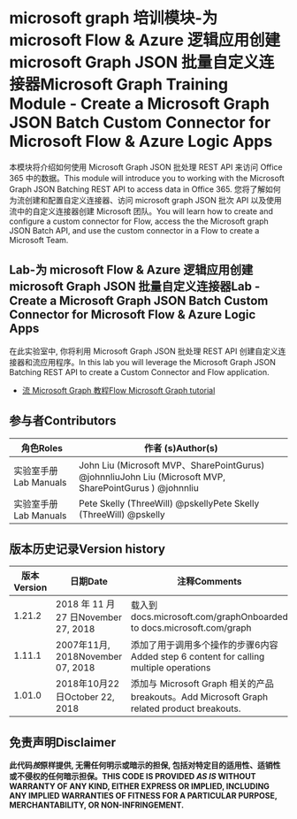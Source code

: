# <a name="microsoft-graph-training-module---create-a-microsoft-graph-json-batch-custom-connector-for-microsoft-flow--azure-logic-apps"></a><span data-ttu-id="709df-101">microsoft graph 培训模块-为 microsoft Flow & Azure 逻辑应用创建 microsoft Graph JSON 批量自定义连接器</span><span class="sxs-lookup"><span data-stu-id="709df-101">Microsoft Graph Training Module - Create a Microsoft Graph JSON Batch Custom Connector for Microsoft Flow & Azure Logic Apps</span></span>

<span data-ttu-id="709df-102">本模块将介绍如何使用 Microsoft Graph JSON 批处理 REST API 来访问 Office 365 中的数据。</span><span class="sxs-lookup"><span data-stu-id="709df-102">This module will introduce you to working with the Microsoft Graph JSON Batching REST API to access data in Office 365.</span></span> <span data-ttu-id="709df-103">您将了解如何为流创建和配置自定义连接器、访问 microsoft graph JSON 批次 API 以及使用流中的自定义连接器创建 Microsoft 团队。</span><span class="sxs-lookup"><span data-stu-id="709df-103">You will learn how to create and configure a custom connector for Flow, access the the Microsoft graph JSON Batch API, and use the custom connector in a Flow to create a Microsoft Team.</span></span>

## <a name="lab---create-a-microsoft-graph-json-batch-custom-connector-for-microsoft-flow--azure-logic-apps"></a><span data-ttu-id="709df-104">Lab-为 microsoft Flow & Azure 逻辑应用创建 microsoft Graph JSON 批量自定义连接器</span><span class="sxs-lookup"><span data-stu-id="709df-104">Lab - Create a Microsoft Graph JSON Batch Custom Connector for Microsoft Flow & Azure Logic Apps</span></span>

<span data-ttu-id="709df-105">在此实验室中, 你将利用 Microsoft Graph JSON 批处理 REST API 创建自定义连接器和流应用程序。</span><span class="sxs-lookup"><span data-stu-id="709df-105">In this lab you will leverage the Microsoft Graph JSON Batching REST API to create a Custom Connector and Flow application.</span></span>

- [<span data-ttu-id="709df-106">流 Microsoft Graph 教程</span><span class="sxs-lookup"><span data-stu-id="709df-106">Flow Microsoft Graph tutorial</span></span>](https://docs.microsoft.com/graph/training/flow-tutorial)

## <a name="contributors"></a><span data-ttu-id="709df-107">参与者</span><span class="sxs-lookup"><span data-stu-id="709df-107">Contributors</span></span>

| <span data-ttu-id="709df-108">角色</span><span class="sxs-lookup"><span data-stu-id="709df-108">Roles</span></span> | <span data-ttu-id="709df-109">作者 (s)</span><span class="sxs-lookup"><span data-stu-id="709df-109">Author(s)</span></span> |
| ------| ----------|
| <span data-ttu-id="709df-110">实验室手册</span><span class="sxs-lookup"><span data-stu-id="709df-110">Lab Manuals</span></span> | <span data-ttu-id="709df-111">John Liu (Microsoft MVP、SharePointGurus) @johnnliu</span><span class="sxs-lookup"><span data-stu-id="709df-111">John Liu (Microsoft MVP, SharePointGurus ) @johnnliu</span></span> |
| <span data-ttu-id="709df-112">实验室手册</span><span class="sxs-lookup"><span data-stu-id="709df-112">Lab Manuals</span></span> | <span data-ttu-id="709df-113">Pete Skelly (ThreeWill) @pskelly</span><span class="sxs-lookup"><span data-stu-id="709df-113">Pete Skelly (ThreeWill) @pskelly</span></span> |

## <a name="version-history"></a><span data-ttu-id="709df-114">版本历史记录</span><span class="sxs-lookup"><span data-stu-id="709df-114">Version history</span></span>

| <span data-ttu-id="709df-115">版本</span><span class="sxs-lookup"><span data-stu-id="709df-115">Version</span></span> | <span data-ttu-id="709df-116">日期</span><span class="sxs-lookup"><span data-stu-id="709df-116">Date</span></span> | <span data-ttu-id="709df-117">注释</span><span class="sxs-lookup"><span data-stu-id="709df-117">Comments</span></span> |
| ------- | -----| -------- |
| <span data-ttu-id="709df-118">1.2</span><span class="sxs-lookup"><span data-stu-id="709df-118">1.2</span></span> | <span data-ttu-id="709df-119">2018 年 11 月 27 日</span><span class="sxs-lookup"><span data-stu-id="709df-119">November 27, 2018</span></span> | <span data-ttu-id="709df-120">载入到 docs.microsoft.com/graph</span><span class="sxs-lookup"><span data-stu-id="709df-120">Onboarded to docs.microsoft.com/graph</span></span> |
| <span data-ttu-id="709df-121">1.1</span><span class="sxs-lookup"><span data-stu-id="709df-121">1.1</span></span> | <span data-ttu-id="709df-122">2007年11月, 2018</span><span class="sxs-lookup"><span data-stu-id="709df-122">November 07, 2018</span></span> | <span data-ttu-id="709df-123">添加了用于调用多个操作的步骤6内容</span><span class="sxs-lookup"><span data-stu-id="709df-123">Added step 6 content for calling multiple operations</span></span> |
| <span data-ttu-id="709df-124">1.0</span><span class="sxs-lookup"><span data-stu-id="709df-124">1.0</span></span> | <span data-ttu-id="709df-125">2018年10月22日</span><span class="sxs-lookup"><span data-stu-id="709df-125">October 22, 2018</span></span> | <span data-ttu-id="709df-126">添加与 Microsoft Graph 相关的产品 breakouts。</span><span class="sxs-lookup"><span data-stu-id="709df-126">Add Microsoft Graph related product breakouts.</span></span> |

## <a name="disclaimer"></a><span data-ttu-id="709df-127">免责声明</span><span class="sxs-lookup"><span data-stu-id="709df-127">Disclaimer</span></span>

<span data-ttu-id="709df-128">**此代码*按*原样提供, 无需任何明示或暗示的担保, 包括对特定目的适用性、适销性或不侵权的任何暗示担保。**</span><span class="sxs-lookup"><span data-stu-id="709df-128">**THIS CODE IS PROVIDED *AS IS* WITHOUT WARRANTY OF ANY KIND, EITHER EXPRESS OR IMPLIED, INCLUDING ANY IMPLIED WARRANTIES OF FITNESS FOR A PARTICULAR PURPOSE, MERCHANTABILITY, OR NON-INFRINGEMENT.**</span></span>